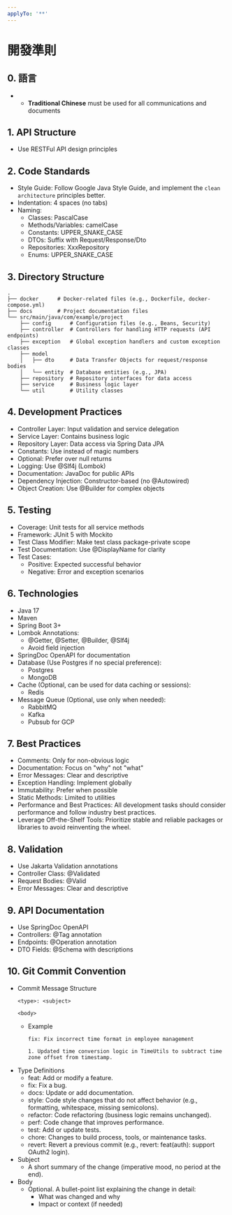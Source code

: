 ```yaml
---
applyTo: '**'
---
```

# 開發準則

## 0. 語言

- - **Traditional Chinese** must be used for all communications and documents

## 1. API Structure

- Use RESTFul API design principles

## 2. Code Standards

- Style Guide: Follow Google Java Style Guide, and implement the `clean architecture` principles better.
- Indentation: 4 spaces (no tabs)
- Naming:
    - Classes: PascalCase
    - Methods/Variables: camelCase
    - Constants: UPPER_SNAKE_CASE
    - DTOs: Suffix with Request/Response/Dto
    - Repositories: XxxRepository
    - Enums: UPPER_SNAKE_CASE

## 3. Directory Structure
```text
.
├── docker      # Docker-related files (e.g., Dockerfile, docker-compose.yml)
├── docs        # Project documentation files
└── src/main/java/com/example/project
    ├── config      # Configuration files (e.g., Beans, Security)
    ├── controller  # Controllers for handling HTTP requests (API endpoints)
    ├── exception   # Global exception handlers and custom exception classes
    ├── model
    │   ├── dto     # Data Transfer Objects for request/response bodies
    │   └── entity  # Database entities (e.g., JPA)
    ├── repository  # Repository interfaces for data access
    ├── service     # Business logic layer
    └── util        # Utility classes
```

## 4. Development Practices
- Controller Layer: Input validation and service delegation
- Service Layer: Contains business logic
- Repository Layer: Data access via Spring Data JPA
- Constants: Use instead of magic numbers
- Optional: Prefer over null returns
- Logging: Use @Slf4j (Lombok)
- Documentation: JavaDoc for public APIs
- Dependency Injection: Constructor-based (no @Autowired)
- Object Creation: Use @Builder for complex objects

## 5. Testing

- Coverage: Unit tests for all service methods
- Framework: JUnit 5 with Mockito
- Test Class Modifier: Make test class package-private scope
- Test Documentation: Use @DisplayName for clarity
- Test Cases:
    - Positive: Expected successful behavior
    - Negative: Error and exception scenarios

## 6. Technologies
- Java 17
- Maven
- Spring Boot 3+
- Lombok Annotations:
    - @Getter, @Setter, @Builder, @Slf4j
    - Avoid field injection
- SpringDoc OpenAPI for documentation
- Database (Use Postgres if no special preference):
  - Postgres
  - MongoDB
- Cache (Optional, can be used for data caching or sessions):
  - Redis
- Message Queue (Optional, use only when needed):
  - RabbitMQ
  - Kafka
  - Pubsub for GCP

## 7. Best Practices

- Comments: Only for non-obvious logic
- Documentation: Focus on "why" not "what"
- Error Messages: Clear and descriptive
- Exception Handling: Implement globally
- Immutability: Prefer when possible
- Static Methods: Limited to utilities
- Performance and Best Practices: All development tasks should consider performance and follow industry best practices.
- Leverage Off-the-Shelf Tools: Prioritize stable and reliable packages or libraries to avoid reinventing the wheel.

## 8. Validation

- Use Jakarta Validation annotations
- Controller Class: @Validated
- Request Bodies: @Valid
- Error Messages: Clear and descriptive

## 9. API Documentation

- Use SpringDoc OpenAPI
- Controllers: @Tag annotation
- Endpoints: @Operation annotation
- DTO Fields: @Schema with descriptions

## 10. Git Commit Convention
- Commit Message Structure
  ```text
  <type>: <subject>

  <body>
  ```
    - Example
      ```text
      fix: Fix incorrect time format in employee management

      1. Updated time conversion logic in TimeUtils to subtract time zone offset from timestamp.
      ```
- Type Definitions
    - feat: Add or modify a feature.
    - fix: Fix a bug.
    - docs: Update or add documentation.
    - style: Code style changes that do not affect behavior (e.g., formatting, whitespace, missing semicolons).
    - refactor: Code refactoring (business logic remains unchanged).
    - perf: Code change that improves performance.
    - test: Add or update tests.
    - chore: Changes to build process, tools, or maintenance tasks.
    - revert: Revert a previous commit (e.g., revert: feat(auth): support OAuth2 login).
- Subject
    - A short summary of the change (imperative mood, no period at the end).
- Body
    - Optional. A bullet-point list explaining the change in detail:
        - What was changed and why
        - Impact or context (if needed)
